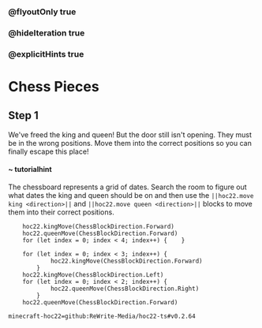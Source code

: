 ### @flyoutOnly true
### @hideIteration true
### @explicitHints true


# Chess Pieces

## Step 1
We've freed the king and queen! But the door still isn't opening. They must be in the wrong positions. Move them into the correct positions so you can finally escape this place!

#### ~ tutorialhint 
The chessboard represents a grid of dates. Search the room to figure out what dates the king and queen should be on and then use the ``||hoc22.move king <direction>||`` and ``||hoc22.move queen <direction>||`` blocks to move them into their correct positions.

```ghost
    hoc22.kingMove(ChessBlockDirection.Forward)
    hoc22.queenMove(ChessBlockDirection.Forward)
    for (let index = 0; index < 4; index++) {    }

```
```template
    for (let index = 0; index < 3; index++) {
            hoc22.kingMove(ChessBlockDirection.Forward)
        }
    hoc22.kingMove(ChessBlockDirection.Left)
    for (let index = 0; index < 2; index++) {
            hoc22.queenMove(ChessBlockDirection.Right)
        }  
    hoc22.queenMove(ChessBlockDirection.Forward)          
```

```package
minecraft-hoc22=github:ReWrite-Media/hoc22-ts#v0.2.64
```